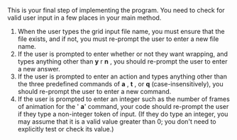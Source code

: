 This is your final step of implementing the program. You need to check for valid user input in a few places in your main method.

1. When the user types the grid input file name, you must ensure that the file exists, and if not, you must re-prompt the user to enter a new file name.
2. If the user is prompted to enter whether or not they want wrapping, and types anything other than **y** r **n** , you should re-prompt the user to enter a new answer.
3. If the user is prompted to enter an action and types anything other than the three predefined commands of **a** , **t** , or **q** (case-insensitively), you should re-prompt the user to enter a new command.
4. If the user is prompted to enter an integer such as the number of frames of animation for the &#39; **a**&#39; command, your code should re-prompt the user if they type a non-integer token of input. (If they do type an integer, you may assume that it is a valid value greater than 0; you don&#39;t need to explicitly test or check its value.)